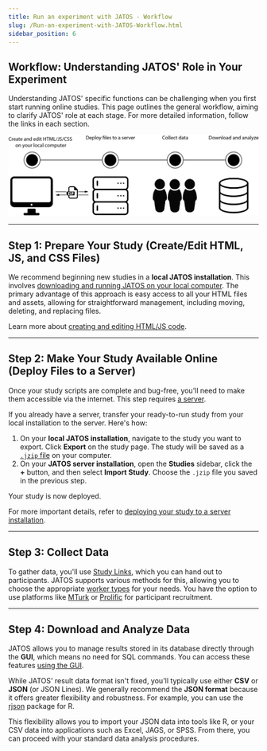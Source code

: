 ```yaml
---
title: Run an experiment with JATOS - Workflow
slug: /Run-an-experiment-with-JATOS-Workflow.html
sidebar_position: 6
---
```


## Workflow: Understanding JATOS' Role in Your Experiment

Understanding JATOS' specific functions can be challenging when you first start running online studies. This page outlines the general workflow, aiming to clarify JATOS' role at each stage. For more detailed information, follow the links in each section.

![general workflow](/img/generalWorkflow.png)

-----

## Step 1: Prepare Your Study (Create/Edit HTML, JS, and CSS Files)

We recommend beginning new studies in a **local JATOS installation**. This involves [downloading and running JATOS on your local computer](Installation.html). The primary advantage of this approach is easy access to all your HTML files and assets, allowing for straightforward management, including moving, deleting, and replacing files.

Learn more about [creating and editing HTML/JS code](Create-a-new-study.html).

-----

## Step 2: Make Your Study Available Online (Deploy Files to a Server)

Once your study scripts are complete and bug-free, you'll need to make them accessible via the internet. This step requires [a server](Bring-your-JATOS-online.html).

If you already have a server, transfer your ready-to-run study from your local installation to the server. Here's how:

1.  On your **local JATOS installation**, navigate to the study you want to export. Click **Export** on the study page. The study will be saved as a [`.jzip` file](JATOS-Study-Archive-JZIP.html) on your computer.
2.  On your **JATOS server installation**, open the **Studies** sidebar, click the **+** button, and then select **Import Study**. Choose the `.jzip` file you saved in the previous step.

Your study is now deployed.

For more important details, refer to [deploying your study to a server installation](Deploy-to-a-server-installation.html).

-----

## Step 3: Collect Data

To gather data, you'll use [Study Links](Run-your-Study-with-Study-Links.html), which you can hand out to participants. JATOS supports various methods for this, allowing you to choose the appropriate [worker types](Worker-Types.html) for your needs. You have the option to use platforms like [MTurk](Connect-to-Mechanical-Turk.html) or [Prolific](Use-Prolific.html) for participant recruitment.

-----

## Step 4: Download and Analyze Data

JATOS allows you to manage results stored in its database directly through the **GUI**, which means no need for SQL commands. You can access these features [using the GUI](Manage-Results.html).

While JATOS' result data format isn't fixed, you'll typically use either **CSV** or **JSON** (or JSON Lines). We generally recommend the **JSON format** because it offers greater flexibility and robustness. For example, you can use the [rjson](https://cran.r-project.org/web/packages/rjson/index.html) package for R.

This flexibility allows you to import your JSON data into tools like R, or your CSV data into applications such as Excel, JAGS, or SPSS. From there, you can proceed with your standard data analysis procedures.
